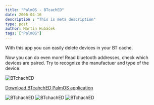 ```yaml
---
title: "PalmOS - BTcachED"
date: 2006-04-16
description : "This is meta description"
type: post
author: Martin Hubáček
tags: ["PalmOS"]
---
```


With this app you can easily delete devices in your BT cache.

<!--more-->

Now you can do even more! Read bluetooth addresses, check which devices are paired. Try to recognize the manufactuer and type of the device.

![BTchachED](icon.jpg)

[Download BTcahchED PalmOS application](btcached.zip)

![BTchachED](scr20.jpg)
![BTchachED](scr21.jpg)
![BTchachED](scr22.jpg)
